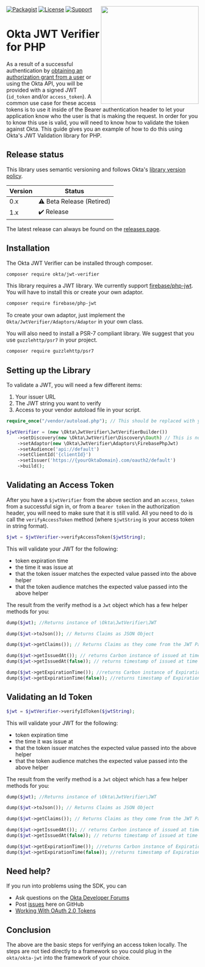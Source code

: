 [<img src="https://aws1.discourse-cdn.com/standard14/uploads/oktadev/original/1X/0c6402653dfb70edc661d4976a43a46f33e5e919.png" align="right" width="256px"/>](https://devforum.okta.com/)
[![Packagist](https://img.shields.io/packagist/v/okta/jwt-verifier.svg)](https://packagist.org/packages/okta/jwt-verifier)
[![License](https://img.shields.io/badge/License-Apache%202.0-blue.svg)](https://opensource.org/licenses/Apache-2.0)
[![Support](https://img.shields.io/badge/support-Developer%20Forum-blue.svg)](https://devforum.okta.com/)

# Okta JWT Verifier for PHP

As a result of a successful authentication by [obtaining an authorization grant from a user](https://developer.okta.com/docs/api/resources/oauth2.html#obtain-an-authorization-grant-from-a-user) or using the Okta API, you will be
provided with a signed JWT (`id_token` and/or `access_token`). A common use case for these access tokens is to use it
inside of the Bearer authentication header to let your application know who the user is that is making the request. In
order for you to know this use is valid, you will need to know how to validate the token against Okta. This guide gives
you an example of how to do this using Okta's JWT Validation library for PHP.

## Release status

This library uses semantic versioning and follows Okta's [library version policy](https://developer.okta.com/code/library-versions/).

| Version | Status                             |
| ------- | ---------------------------------- |
| 0.x     |  :warning: Beta Release (Retired)  |
| 1.x     |  :heavy_check_mark: Release        |

The latest release can always be found on the [releases page][github-releases].

## Installation
The Okta JWT Verifier can be installed through composer.

```bash
composer require okta/jwt-verifier
```

This library requires a JWT library. We currently support
[firebase/php-jwt](https://packagist.org/packages/firebase/php-jwt). You will have to install this or create
your own adaptor.

```bash
composer require firebase/php-jwt
```

To create your own adaptor, just implement the `Okta/JwtVerifier/Adaptors/Adaptor` in your own class.

You will also need to install a PSR-7 compliant library. We suggest that you use `guzzlehttp/psr7` in your project.

```bash
composer require guzzlehttp/psr7
```

## Setting up the Library

To validate a JWT, you will need a few different items:

1. Your issuer URL
2. The JWT string you want to verify
3. Access to your vendor autoload file in your script.

```php
require_once("/vendor/autoload.php"); // This should be replaced with your path to your vendor/autoload.php file

$jwtVerifier = (new \Okta\JwtVerifier\JwtVerifierBuilder())
    ->setDiscovery(new \Okta\JwtVerifier\Discovery\Oauth) // This is not needed if using oauth.  The other option is `new \Okta\JwtVerifier\Discovery\OIDC`
    ->setAdaptor(new \Okta\JwtVerifier\Adaptors\FirebasePhpJwt)
    ->setAudience('api://default')
    ->setClientId('{clientId}')
    ->setIssuer('https://{yourOktaDomain}.com/oauth2/default')
    ->build();
```

## Validating an Access Token

After you have a `$jwtVerifier` from the above section and an `access_token` from a successful sign in, or
from a `Bearer token` in the authorization header, you will need to make sure that it is still valid.
All you need to do is call the `verifyAccessToken` method (where `$jwtString` is your access token in string format).

```php
$jwt = $jwtVerifier->verifyAccessToken($jwtString);
```

This will validate your JWT for the following:

- token expiration time
- the time it was issue at
- that the token issuer matches the expected value passed into the above helper
- that the token audience matches the expected value passed into the above helper

The result from the verify method is a `Jwt` object which has a few helper methods for you:

```php
dump($jwt); //Returns instance of \Okta\JwtVerifier\JWT

dump($jwt->toJson()); // Returns Claims as JSON Object

dump($jwt->getClaims()); // Returns Claims as they come from the JWT Package used

dump($jwt->getIssuedAt()); // returns Carbon instance of issued at time
dump($jwt->getIssuedAt(false)); // returns timestamp of issued at time

dump($jwt->getExpirationTime()); //returns Carbon instance of Expiration Time
dump($jwt->getExpirationTime(false)); //returns timestamp of Expiration Time
```

## Validating an Id Token

```php
$jwt = $jwtVerifier->verifyIdToken($jwtString);
```

This will validate your JWT for the following:

- token expiration time
- the time it was issue at
- that the token issuer matches the expected value passed into the above helper
- that the token audience matches the expected value passed into the above helper

The result from the verify method is a `Jwt` object which has a few helper methods for you:

```php
dump($jwt); //Returns instance of \Okta\JwtVerifier\JWT

dump($jwt->toJson()); // Returns Claims as JSON Object

dump($jwt->getClaims()); // Returns Claims as they come from the JWT Package used

dump($jwt->getIssuedAt()); // returns Carbon instance of issued at time
dump($jwt->getIssuedAt(false)); // returns timestamp of issued at time

dump($jwt->getExpirationTime()); //returns Carbon instance of Expiration Time
dump($jwt->getExpirationTime(false)); //returns timestamp of Expiration Time
```
## Need help?

If you run into problems using the SDK, you can

* Ask questions on the [Okta Developer Forums][devforum]
* Post [issues][github-issues] here on GitHub
* [Working With OAuth 2.0 Tokens](https://developer.okta.com/authentication-guide/tokens/)

## Conclusion

The above are the basic steps for verifying an access token locally. The steps are not tied directly to a framework so
you could plug in the `okta/okta-jwt` into the framework of your choice.


[devforum]: https://devforum.okta.com/
[lang-landing]: https://developer.okta.com/code/php/
[github-issues]: /okta/okta-jwt-verifier-php/issues
[github-releases]: /okta/okta-jwt-verifier-php/releases
